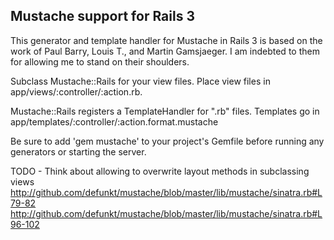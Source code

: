 ## Mustache support for Rails 3

This generator and template handler for Mustache in Rails 3 is based on the 
work of Paul Barry, Louis T., and Martin Gamsjaeger. I am indebted to them for allowing me to stand on their shoulders.

Subclass Mustache::Rails for your view files. Place view files in
app/views/:controller/:action.rb. 

Mustache::Rails registers a TemplateHandler for ".rb" files. Templates go in
app/templates/:controller/:action.format.mustache

Be sure to add 'gem mustache' to your project's Gemfile before running any generators or starting the server.

TODO - Think about allowing to overwrite layout methods in subclassing views
http://github.com/defunkt/mustache/blob/master/lib/mustache/sinatra.rb#L79-82
http://github.com/defunkt/mustache/blob/master/lib/mustache/sinatra.rb#L96-102
